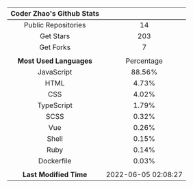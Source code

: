 | **Coder Zhao's Github Stats** | |
|:-:|:-:|
| Public Repositories | 14 |
| Get Stars | 203 |
| Get Forks | 7 |
| | |
| **Most Used Languages** | Percentage |
| JavaScript | 88.56% |
| HTML | 4.73% |
| CSS | 4.02% |
| TypeScript | 1.79% |
| SCSS | 0.32% |
| Vue | 0.26% |
| Shell | 0.15% |
| Ruby | 0.14% |
| Dockerfile | 0.03% |
| | |
| **Last Modified Time** | 2022-06-05 02:08:27 |